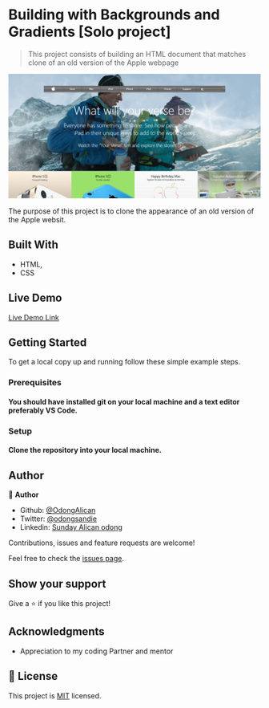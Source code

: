 # Building with Backgrounds and Gradients [Solo project]

> This project consists of building an HTML document that matches clone of an old version of the Apple webpage

![screenshot](assets/Screen-Shot.PNG)

The purpose of this project is to clone the appearance of an old version of the Apple websit.

## Built With

- HTML,
- CSS

## Live Demo

[Live Demo Link](https://raw.githack.com/OdongAlican/Building-with-Backgrounds-and-Gradients/develop/)

## Getting Started

To get a local copy up and running follow these simple example steps.

### Prerequisites

#### You should have installed git on your local machine and a text editor preferably VS Code.

### Setup

#### Clone the repository into your local machine.

## Author

👤 **Author**

- Github: [@OdongAlican](https://github.com/OdongAlican)
- Twitter: [@odongsandie](https://twitter.com/odongsandie)
- Linkedin: [Sunday Alican odong](https://www.linkedin.com/in/sunday-alican-odong-b99226b7)

Contributions, issues and feature requests are welcome!

Feel free to check the [issues page](issues/).

## Show your support

Give a ⭐️ if you like this project!

## Acknowledgments

- Appreciation to my coding Partner and mentor

## 📝 License

This project is [MIT](lic.url) licensed.
